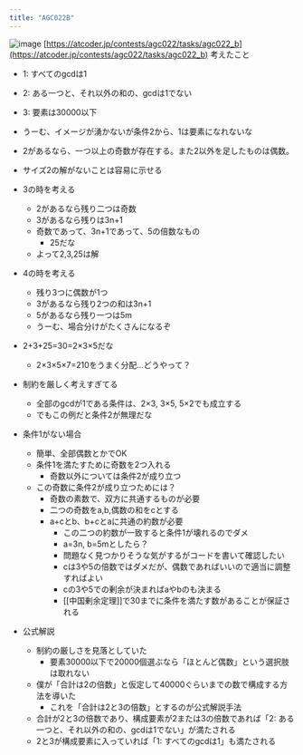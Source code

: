 ```yaml
---
title: "AGC022B"
---
```


![image](https://gyazo.com/13f3d39471baeb131d387b0805df3eab/thumb/1000)
[https://atcoder.jp/contests/agc022/tasks/agc022_b](https://atcoder.jp/contests/agc022/tasks/agc022_b)
考えたこと
- 1: すべてのgcdは1
- 2: ある一つと、それ以外の和の、gcdは1でない
- 3: 要素は30000以下
- うーむ、イメージが湧かないが条件2から、1は要素になれないな
- 2があるなら、一つ以上の奇数が存在する。また2以外を足したものは偶数。
- サイズ2の解がないことは容易に示せる
- 3の時を考える
    - 2があるなら残り二つは奇数
    - 3があるなら残りは3n+1
    - 奇数であって、3n+1であって、5の倍数なもの
        - 25だな
    - よって2,3,25は解
- 4の時を考える
    - 残り3つに偶数が1つ
    - 3があるなら残り2つの和は3n+1
    - 5があるなら残り一つは5m
    - うーむ、場合分けがたくさんになるぞ
- 2+3+25=30=2×3×5だな
    - 2×3×5×7=210をうまく分配…どうやって？
- 制約を厳しく考えすぎてる
    - 全部のgcdが1である条件は、2×3, 3×5, 5×2でも成立する
    - でもこの例だと条件2が無理だな
- 条件1がない場合
    - 簡単、全部偶数とかでOK
    - 条件1を満たすために奇数を2つ入れる
        - 奇数以外については条件2が成り立つ
    - この奇数に条件2が成り立つためには？
        - 奇数の素数で、双方に共通するものが必要
        - 二つの奇数をa,b,偶数の和をcとする
        - a+cとb、b+cとaに共通の約数が必要
            - この二つの約数が一致すると条件1が壊れるのでダメ
            - a=3n, b=5mとしたら？
            - 問題なく見つかりそうな気がするがコードを書いて確認したい
            - cは3や5の倍数ではダメだが、偶数であればいいので適当に調整すればよい
            - cの3や5での剰余が決まればaやbのも決まる
            - [[中国剰余定理]]で30までに条件を満たす数があることが保証される

- 公式解説
    - 制約の厳しさを見落としていた
        - 要素30000以下で20000個選ぶなら「ほとんど偶数」という選択肢は取れない
    - 僕が「合計は2の倍数」と仮定して40000ぐらいまでの数で構成する方法を導いた
        - これを「合計は2と3の倍数」とするのが公式解説手法
    - 合計が2と3の倍数であり、構成要素が2または3の倍数であれば「2: ある一つと、それ以外の和の、gcdは1でない」が満たされる
    - 2と3が構成要素に入っていれば「1: すべてのgcdは1」も満たされる
